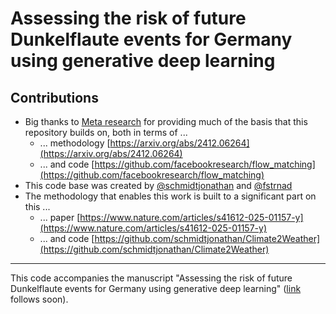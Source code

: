 # Assessing the risk of future Dunkelflaute events for Germany using generative deep learning


## Contributions

- Big thanks to [Meta research](https://github.com/facebookresearch) for providing much of the basis that this repository builds on, both in terms of ...
    - ... methodology [https://arxiv.org/abs/2412.06264](https://arxiv.org/abs/2412.06264)
    - ... and code [https://github.com/facebookresearch/flow_matching](https://github.com/facebookresearch/flow_matching)
- This code base was created by [@schmidtjonathan](https://github.com/schmidtjonathan) and [@fstrnad](https://github.com/fstrnad)
- The methodology that enables this work is built to a significant part on this ...
   - ... paper [https://www.nature.com/articles/s41612-025-01157-y](https://www.nature.com/articles/s41612-025-01157-y)
   - ... and code [https://github.com/schmidtjonathan/Climate2Weather](https://github.com/schmidtjonathan/Climate2Weather)


---

This code accompanies the manuscript "Assessing the risk of future Dunkelflaute events for Germany using generative deep learning" ([link](#) follows soon).
